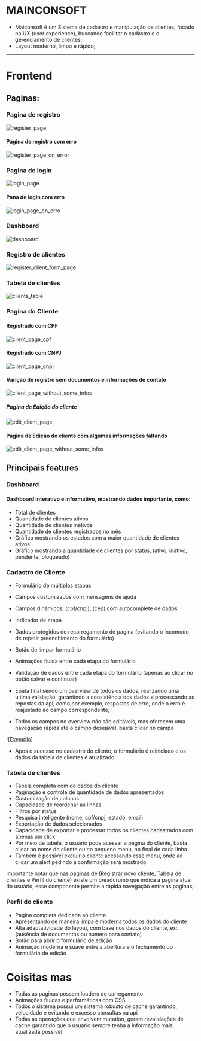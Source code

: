 # MAINCONSOFT

- Maiconsoft é um Sistema de cadastro e manipulação de clientes, focado na UX (user experience),
  buscando facilitar o cadastro e o gerenciamento de clientes;
- Layout moderno, limpo e rápido;

---

# Frontend

## Paginas:

### Pagina de registro

![register_page](./assets/register_page.png)

#### Pagina de registro com erro

![register_page_on_error](./assets/register_page_error_messagem.png)

### Pagina de login

![login_page](./assets/login_page.png)

#### Pana de login com erro

![login_page_on_erro](./assets/login_page_error.png)

### Dashboard

![dashboard](./assets/dashboard_page.png)

### Registro de clientes

![register_client_form_page](./assets/register_client_page.png)

### Tabela de clientes

![clients_table](./assets/client_table_page.png)

### Pagina do Cliente

#### Registrado com CPF

![client_page_cpf](./assets/client_page_cpf_variation.png)

#### Registrado com CNPJ

![client_page_cnpj](./assets/client_page_cnpj_variation.png)

#### Varição de registro sem documentos e informações de contato

![client_page_without_some_infos](./assets/client_page_without_some_infos.png)

##### Pagina de Edição do cliente

![edit_client_page](./assets/edit_client_page.png)

#### Pagina de Edição do cliente com algumas informações faltando

![edit_client_page_without_some_infos](./assets/edit_client_without_some_infos.png)

## Principais features

### Dashboard

#### Dashboard interativo e informativo, mostrando dados importante, como:

- Total de clientes
- Quantidade de clientes ativos
- Quantidade de clientes inativos
- Quantidade de clientes registrados no mês
- Gráfico mostrando os estados com a maior quantidade de clientes ativos
- Gráfico mostrando a quantidade de clientes por status, (ativo, inativo, pendente, bloqueado)

### Cadastro de Cliente

- Formulário de múltiplas etapas
- Campos customizados com mensagens de ajuda
- Campos dinâmicos, (cpf/cnpj), (cep) com autocomplete de dados
- Indicador de etapa
- Dados protegidos de recarregamento de pagina (evitando o incomodo de repetir preenchimento do formulário)
- Botão de limpar formulário
- Animações fluida entre cada etapa do formulário
- Validação de dados entre cada etapa do formulário (apenas ao clicar no botão salvar e continuar)

- Epata final sendo um overview de todos os dados, realizando uma ultima validação, garantindo a consistência dos dados
  e processando as repostas da api, como por exemplo, respostas de erro, onde o erro é reajustado ao campo correspondente;
- Todos os campos no overview não são editáveis, mas oferecem uma navegação rápida até o campo desejável, basta clicar no campo

![[Exemplo](./assets/form_navigation_example.mp4)]

- Apos o sucesso no cadastro do cliente, o formulário é reiniciado e os dados da tabela de clientes é atualizado

### Tabela de clientes

- Tabela completa com de dados do cliente
- Paginação e controle de quantidade de dados apresentados
- Customização de colunas
- Capacidade de reordenar as linhas
- Filtros por status
- Pesquisa inteligente (nome, cpf/cnpj, estado, email)
- Exportação de dados selecionados
- Capacidade de exportar e processar todos os clientes cadastrados com apenas um click
- Por meio de tabela, o usuário pode acessar a página do cliente, basta clicar no nome do cliente
  ou no pequeno menu, no final de cada linha
- Também é possível excluir o cliente acessando esse menu, onde ao clicar um alert pedindo a confirmação será mostrado

Importante notar que nas paginas de (Registrar novo cliente, Tabela de clientes e Perfil do cliente)
existe um breadcrumb que indica a pagina atual do usuário, esse componente permite a rápida navegação
entre as paginas;

### Perfil do cliente

- Pagina completa dedicada ao cliente
- Apresentando de maneira limpa e moderna todos os dados do cliente
- Alta adaptatividade do layout, com base nos dados do cliente, ex:.(ausência de documentos ou numero para contato)
- Botão para abrir o formulário de edição
- Animação moderna e suave entre a abertura e o fechamento do formulário de edição

# Coisitas mas

- Todas as paginas possem loaders de carregamento
- Animações fluidas e performáticas com CSS
- Todos o sistema possui um sistema robusto de cache garantindo,
  velocidade e evitando e excesso consultas na api
- Todas as operações que envolvem mutation, geram revalidações de cache
  garantido que o usuário sempre tenha a informação mais atualizada possível
